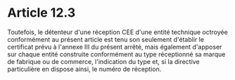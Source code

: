 # Article 12.3

Toutefois, le détenteur d'une réception CEE d'une entité technique octroyée conformément au présent article est tenu son seulement d'établir le certificat prévu à l'annexe III du présent arrêté, mais également d'apposer sur chaque entité construite conformément au type réceptionné sa marque de fabrique ou de commerce, l'indication du type et, si la directive particulière en dispose ainsi, le numéro de réception.
